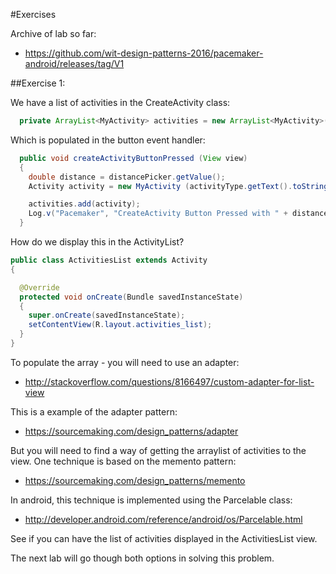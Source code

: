 #Exercises

Archive of lab so far:

- <https://github.com/wit-design-patterns-2016/pacemaker-android/releases/tag/V1>

##Exercise 1:

We have a list of activities in the CreateActivity class:

~~~java
  private ArrayList<MyActivity> activities = new ArrayList<MyActivity>();
~~~

Which is populated in the button event handler:

~~~java
  public void createActivityButtonPressed (View view) 
  {  
    double distance = distancePicker.getValue();
    Activity activity = new MyActivity (activityType.getText().toString(), activityLocation.getText().toString(), distance);

    activities.add(activity);
    Log.v("Pacemaker", "CreateActivity Button Pressed with " + distance);
  }
~~~

How do we display this in the ActivityList?

~~~java
public class ActivitiesList extends Activity
{

  @Override
  protected void onCreate(Bundle savedInstanceState)
  {
    super.onCreate(savedInstanceState);
    setContentView(R.layout.activities_list);
  }
}
~~~

To populate the array - you will need to use an adapter:

- <http://stackoverflow.com/questions/8166497/custom-adapter-for-list-view>

This is a example of the adapter pattern:

- <https://sourcemaking.com/design_patterns/adapter>

But you will need to find a way of getting the arraylist of activities to the view. One technique is based on the memento pattern:

- <https://sourcemaking.com/design_patterns/memento>

In android, this technique is implemented using the Parcelable class:

- <http://developer.android.com/reference/android/os/Parcelable.html>

See if you can have the list of activities displayed in the ActivitiesList view. 

The next lab will go though both options in solving this problem.
